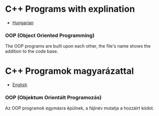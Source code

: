 # <a name="english"></a> C++ Programs with explination
* [Hungarian](#hungarian)
### OOP (Object Oriented Programming)
The OOP programs are built upon each other, the file's name shows the addition to the code base.
# <a name="hungarian"></a> C++ Programok magyarázattal
* [English](#english)
### OOP (Objektum Orientált Programozás)
Az OOP programok egymásra épülnek, a fájlnév mutatja a hozzáírt kódot.
